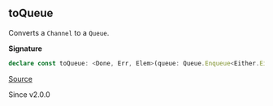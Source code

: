 ## toQueue

Converts a `Channel` to a `Queue`.

**Signature**

```ts
declare const toQueue: <Done, Err, Elem>(queue: Queue.Enqueue<Either.Either<Elem, Exit.Exit<Done, Err>>>) => Channel<never, Elem, never, Err, unknown, Done>
```

[Source](https://github.com/Effect-TS/effect/tree/main/packages/effect/src/Channel.ts#L2088)

Since v2.0.0